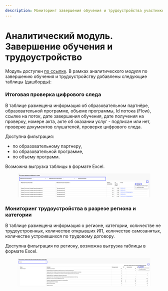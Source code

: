 ```yaml
---
description: Мониторинг завершения обучения и трудоустройства участников
---
```


# Аналитический модуль. Завершение обучения и трудоустройство

Модуль доступен [по ссылке](https://datalens.yandex/5vdtgl6d68ckw). В рамках аналитического модуля по завершению обучения и трудоустройству добавлены следующие таблицы (дашборды):

### Итоговая проверка цифрового следа

В таблице размещена информация об образовательном партнёре, образовательной программе, объеме программы, Id потока (Flow), ссылке на поток, дате завершения обучения, дате получения на проверку, номере акта, акте об оказании услуг - подписан или нет, проверке документов слушателей, проверке цифрового следа.

Доступна фильтрация:&#x20;

* по образовательному партнеру,&#x20;
* по образовательной программе,
* по объему программ.

Возможна выгрузка таблицы в формате Excel.

<figure><img src="../.gitbook/assets/image (21).png" alt=""><figcaption></figcaption></figure>

### Мониторинг трудоустройства в разрезе региона и категории

В таблице размещена информация о регионе, категории, количестве не трудоустроенных, количестве открывших ИП, количестве самозанятых, количестве устроившихся по трудовому договору.

Доступна фильтрация по региону, возможна выгрузка таблицы в формате Excel.

<figure><img src="../.gitbook/assets/image (5).png" alt=""><figcaption></figcaption></figure>

